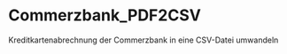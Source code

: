 Commerzbank_PDF2CSV
===================

Kreditkartenabrechnung der Commerzbank in eine CSV-Datei umwandeln
